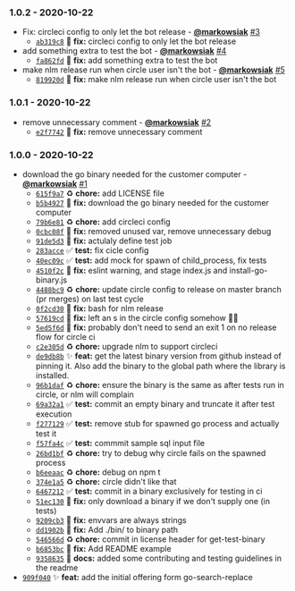 ### 1.0.2 - 2020-10-22

* Fix: circleci config to only let the bot release - **[@markowsiak](https://github.com/markowsiak)** [#3](https://github.com/Automattic/vip-search-replace/pull/3)
  - [`ab319c8`](https://github.com/Automattic/vip-search-replace/commit/ab319c863b0067cbd5da93f10e439a667c2d1e42) 🐛 **fix:** circleci config to only let the bot release
* add something extra to test the bot - **[@markowsiak](https://github.com/markowsiak)** [#4](https://github.com/Automattic/vip-search-replace/pull/4)
  - [`fa862fd`](https://github.com/Automattic/vip-search-replace/commit/fa862fda092142211d528193163f02d8d1907e0c) 🐛 **fix:** add something extra to test the bot
* make nlm release run when circle user isn't the bot - **[@markowsiak](https://github.com/markowsiak)** [#5](https://github.com/Automattic/vip-search-replace/pull/5)
  - [`819920d`](https://github.com/Automattic/vip-search-replace/commit/819920d69bdc569584fa80ec076596ecdd50983e) 🐛 **fix:** make nlm release run when circle user isn't the bot


### 1.0.1 - 2020-10-22

* remove unnecessary comment - **[@markowsiak](https://github.com/markowsiak)** [#2](https://github.com/Automattic/vip-search-replace/pull/2)
  - [`e2f7742`](https://github.com/Automattic/vip-search-replace/commit/e2f77427dcb67d08bea97ea8eb4bc8d1496fda24) 🐛 **fix:** remove unnecessary comment


### 1.0.0 - 2020-10-22

* download the go binary needed for the customer computer - **[@markowsiak](https://github.com/markowsiak)** [#1](https://github.com/Automattic/vip-search-replace/pull/1)
  - [`615f9a7`](https://github.com/Automattic/vip-search-replace/commit/615f9a71e475b7037ca98a211fb9965b9c08542f) ♻️ **chore:** add LICENSE file
  - [`b5b4927`](https://github.com/Automattic/vip-search-replace/commit/b5b4927ee5a7c584bc722b50fa47dc3b483187ce) 🐛 **fix:** download the go binary needed for the customer computer
  - [`79b6e81`](https://github.com/Automattic/vip-search-replace/commit/79b6e81988fc2fb49ac30adb6428e1a9c4f0fbe2) ♻️ **chore:** add circleci config
  - [`0cbc08f`](https://github.com/Automattic/vip-search-replace/commit/0cbc08f5de160d6d0bedbd8476459fa5b26b6f22) 🐛 **fix:** removed unused var, remove unnecessary debug
  - [`91de5d3`](https://github.com/Automattic/vip-search-replace/commit/91de5d3e355df70c1bc96396272b2c3161ceb8c8) 🐛 **fix:** actulaly define test job
  - [`283acce`](https://github.com/Automattic/vip-search-replace/commit/283accee2f2cd9cf107e86c2f4e6a2d3a3ba078b) ✅ **test:** fix cicle config
  - [`40ec09c`](https://github.com/Automattic/vip-search-replace/commit/40ec09c6ec22ea658992f81be89c4c1aa405873e) ✅ **test:** add mock for spawn of child_process, fix tests
  - [`4510f2c`](https://github.com/Automattic/vip-search-replace/commit/4510f2c28cbcad629e7dbafddc8f5ff60431fc97) 🐛 **fix:** eslint warning, and stage index.js and install-go-binary.js
  - [`4488bc9`](https://github.com/Automattic/vip-search-replace/commit/4488bc98c7b22b1e50cbe5ef1ad544fdbbe89e4b) ♻️ **chore:** update circle config to release on master branch (pr merges) on last test cycle
  - [`0f2cd30`](https://github.com/Automattic/vip-search-replace/commit/0f2cd30a0bf02dc23f6d118a52e4da731dcba95a) 🐛 **fix:** bash for nlm release
  - [`57619cd`](https://github.com/Automattic/vip-search-replace/commit/57619cde56121187ea40de31dad73028647139c0) 🐛 **fix:** left an s in the circle config somehow 🤦‍♂️
  - [`5ed5f6d`](https://github.com/Automattic/vip-search-replace/commit/5ed5f6df62d87e07e36dd9e29500f32048956308) 🐛 **fix:** probably don't need to send an exit 1 on no release flow for circle ci
  - [`c2e305d`](https://github.com/Automattic/vip-search-replace/commit/c2e305db97a7e55d14de197447e0bde10eebf59b) ♻️ **chore:** upgrade nlm to support circleci
  - [`de9db8b`](https://github.com/Automattic/vip-search-replace/commit/de9db8bb27b567794cd845d6b30486ad26911bea) ✨ **feat:** get the latest binary version from github instead of pinning it.  Also add the binary to the global path where the library is installed.
  - [`96b1daf`](https://github.com/Automattic/vip-search-replace/commit/96b1daf2e0134d7fbf84e5d613179b5a66c85e77) ♻️ **chore:** ensure the binary is the same as after tests run in circle, or nlm will complain
  - [`69a32a1`](https://github.com/Automattic/vip-search-replace/commit/69a32a175e674ecd8eb181144fa35a19198d24a0) ✅ **test:** commit an empty binary and truncate it after test execution
  - [`f277129`](https://github.com/Automattic/vip-search-replace/commit/f2771298ee4c76ab5453388b28323057c53dfe9e) ✅ **test:** remove stub for spawned go process and actually test it
  - [`f57fa4c`](https://github.com/Automattic/vip-search-replace/commit/f57fa4c457fbe6640e5375bdefdec3bb18d29579) ✅ **test:** commmit sample sql input file
  - [`26bd1bf`](https://github.com/Automattic/vip-search-replace/commit/26bd1bfb563f836342c27351d18a45d97f3a5df1) ♻️ **chore:** try to debug why circle fails on the spawned process
  - [`b6eeaac`](https://github.com/Automattic/vip-search-replace/commit/b6eeaacaad149abc4922f0f2b8c6903b36fa3227) ♻️ **chore:** debug on npm t
  - [`374e1a5`](https://github.com/Automattic/vip-search-replace/commit/374e1a559186eae48535e32c805c7d179781cd28) ♻️ **chore:** circle didn't like that
  - [`6467212`](https://github.com/Automattic/vip-search-replace/commit/646721217095d6b5864e97890419f8c288e7583f) ✅ **test:** commit in a binary exclusively for testing in ci
  - [`51ec130`](https://github.com/Automattic/vip-search-replace/commit/51ec1304cab31e07388514b13002c38a6d078628) 🐛 **fix:** only download a binary if we don't supply one (in tests)
  - [`9209cb3`](https://github.com/Automattic/vip-search-replace/commit/9209cb39ea9408c1f1e9997b34a6a9563491f52a) 🐛 **fix:** envvars are always strings
  - [`dd1902b`](https://github.com/Automattic/vip-search-replace/commit/dd1902b7bac4ec347311c33baebdea4f9d44e1ef) 🐛 **fix:** Add ./bin/ to binary path
  - [`546566d`](https://github.com/Automattic/vip-search-replace/commit/546566d38a3922ffe3e8ec315ec3a331891f7a43) ♻️ **chore:** commit in license header for get-test-binary
  - [`b6853bc`](https://github.com/Automattic/vip-search-replace/commit/b6853bcc7c71695c0524ff14f2f416cf69550ee6) 🐛 **fix:** Add README example
  - [`9358635`](https://github.com/Automattic/vip-search-replace/commit/9358635b911f3e71727013bafbad5bd172d99f1d) 📝 **docs:** added some contributing and testing guidelines in the readme
* [`909f040`](https://github.com/Automattic/vip-search-replace/commit/909f04031ed9c7af2049290e9a076b09cea25b81) ✨ **feat:** add the initial offering form go-search-replace
